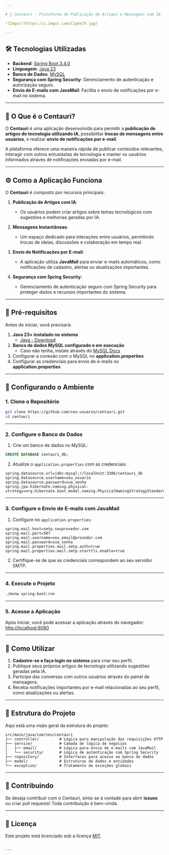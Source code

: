 ```yaml
---

# 🚀 Centauri - Plataforma de Publicação de Artigos e Mensagens com IA  

![Imgur](https://i.imgur.com/C1g4eJY.jpg)

---
```


## 🛠️ Tecnologias Utilizadas  

- **Backend**: [Spring Boot 3.4.0](https://spring.io/projects/spring-boot)  
- **Linguagem**: [Java 23](https://www.oracle.com/java/technologies/javase-downloads.html)  
- **Banco de Dados**: [MySQL](https://www.mysql.com/)  
- **Segurança com Spring Security**: Gerenciamento de autenticação e autorização seguro.  
- **Envio de E-mails com JavaMail**: Facilita o envio de notificações por e-mail no sistema.  

---

## 📖 O Que é o Centauri?  

O **Centauri** é uma aplicação desenvolvida para permitir a **publicação de artigos de tecnologia utilizando IA**, possibilitar **trocas de mensagens entre usuários**, e realizar **envio de notificações por e-mail**.  

A plataforma oferece uma maneira rápida de publicar conteúdos relevantes, interagir com outros entusiastas de tecnologia e manter os usuários informados através de notificações enviadas por e-mail.

---

## ⚙️ Como a Aplicação Funciona  

O **Centauri** é composto por recursos principais:  

1. **Publicação de Artigos com IA**:  
   - Os usuários podem criar artigos sobre temas tecnológicos com sugestões e melhorias geradas por IA.  

2. **Mensagens Instantâneas**:  
   - Um espaço dedicado para interações entre usuários, permitindo trocas de ideias, discussões e colaboração em tempo real.  

3. **Envio de Notificações por E-mail**:  
   - A aplicação utiliza **JavaMail** para enviar e-mails automáticos, como notificações de cadastro, alertas ou atualizações importantes.  

4. **Segurança com Spring Security**:  
   - Gerenciamento de autenticação seguro com Spring Security para proteger dados e recursos importantes do sistema.

---

## 🏁 Pré-requisitos  

Antes de iniciar, você precisará:  

1. **Java 23+ instalado no sistema**  
   - [Java - Download](https://www.oracle.com/java/technologies/javase-downloads.html)  
2. **Banco de dados MySQL configurado e em execução**  
   - Caso não tenha, instale através do [MySQL Docs](https://dev.mysql.com/doc/)  
3. Configurar a conexão com o MySQL no **application.properties**  
4. Configurar as credenciais para envio de e-mails no **application.properties**  

---

## 📂 Configurando o Ambiente  

### 1. Clone o Repositório  
```bash
git clone https://github.com/seu-usuario/centauri.git
cd centauri
```

---

### 2. Configure o Banco de Dados  
1. Crie um banco de dados no MySQL:  

```sql
CREATE DATABASE centauri_db;
```

2. Atualize o `application.properties` com as credenciais:  

```properties
spring.datasource.url=jdbc:mysql://localhost:3306/centauri_db
spring.datasource.username=seu_usuario
spring.datasource.password=sua_senha
spring.jpa.hibernate.naming.physical-strategy=org.hibernate.boot.model.naming.PhysicalNamingStrategyStandardImpl
```

---

### 3. Configure o Envio de E-mails com JavaMail  
1. Configure no `application.properties`:  

```properties
spring.mail.host=smtp.seuprovedor.com
spring.mail.port=587
spring.mail.username=seu_email@provedor.com
spring.mail.password=sua_senha
spring.mail.properties.mail.smtp.auth=true
spring.mail.properties.mail.smtp.starttls.enable=true
```

2. Certifique-se de que as credenciais correspondem ao seu servidor SMTP.

---

### 4. Execute o Projeto  

```bash
./mvnw spring-boot:run
```

---

### 5. Acesse a Aplicação  

Após iniciar, você pode acessar a aplicação através do navegador:  
[http://localhost:8080](http://localhost:8080)  

---

## 💬 Como Utilizar  

1. **Cadastre-se e faça login no sistema** para criar seu perfil.  
2. Publique seus próprios artigos de tecnologia utilizando sugestões geradas pela IA.  
3. Participe das conversas com outros usuários através do painel de mensagens.  
4. Receba notificações importantes por e-mail relacionadas ao seu perfil, como atualizações ou alertas.  

---

## 🧰 Estrutura do Projeto  

Aqui está uma visão geral da estrutura do projeto:  

```plaintext
src/main/java/com/seu/centauri
├── controller/         # Lógica para manipulação das requisições HTTP
├── service/            # Camada de lógica de negócios
│   ├── email/          # Lógica para envio de e-mails com JavaMail
│   └── security/       # Lógica de autenticação com Spring Security
├── repository/         # Interfaces para acesso ao banco de dados
├── model/              # Estruturas de dados e entidades
└── exception/          # Tratamento de exceções globais
```

---

## 🔧 Contribuindo  

Se deseja contribuir com o Centauri, sinta-se à vontade para abrir **issues** ou criar pull requests! Toda contribuição é bem-vinda.

---

## 📜 Licença  

Este projeto está licenciado sob a licença [MIT](https://opensource.org/licenses/MIT).  
```

---
